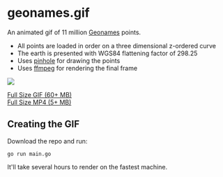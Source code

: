 # geonames.gif

An animated gif of 11 million [Geonames](http://www.geonames.org) points.

- All points are loaded in order on a three dimensional z-ordered curve
- The earth is presented with WGS84 flattening factor of 298.25
- Uses [pinhole](https://github.com/tidwall/pinhole) for drawing the points
- Uses [ffmpeg](https://github.com/FFmpeg/FFmpeg) for rendering the final frame

<img src="https://tidwall.s3.amazonaws.com/zorder-12-240.gif">

[Full Size GIF (60+ MB)](https://tidwall.s3.amazonaws.com/zorder-48-512.mp4)  
[Full Size MP4 (5+ MB)](https://tidwall.s3.amazonaws.com/zorder-30-512.mp4)



## Creating the GIF

Download the repo and run:

```
go run main.go
```

It'll take several hours to render on the fastest machine.

